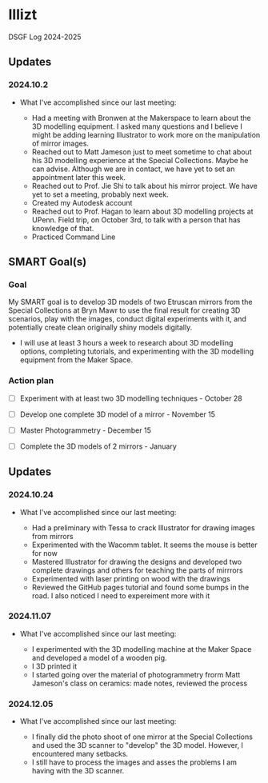 # Illizt

DSGF Log 2024-2025

## Updates

### 2024.10.2
- What I've accomplished since our last meeting:
  
    - Had a meeting with Bronwen at the Makerspace to learn about the 3D modelling equipment. I asked many questions and I believe I might be adding learning Illustrator to work more on the manipulation of mirror images.
    - Reached out to Matt Jameson just to meet sometime to chat about his 3D modelling experience at the Special Collections. Maybe he can advise. Although we are in contact, we have yet to set an appointment later this week.
    - Reached out to Prof. Jie Shi to talk about his mirror project. We have yet to set a meeting, probably next week.
    - Created my Autodesk account
    - Reached out to Prof. Hagan to learn about 3D modelling projects at UPenn. Field trip, on October 3rd, to talk with a person that has knowledge of that.
    - Practiced Command Line
    

## SMART Goal(s)

### Goal

My SMART goal is to develop 3D models of two Etruscan mirrors from the Special Collections at Bryn Mawr to use the final result for creating 3D scenarios, play with the images, conduct digital experiments with it, and potentially create clean originally shiny models digitally. 
- I will use at least 3 hours a week to research about 3D modelling options, completing tutorials, and experimenting with the 3D modelling equipment from the Maker Space.

### Action plan

- [ ] Experiment with at least two 3D modelling techniques - October 28 
- [ ] Develop one complete 3D model of a mirror - November 15
- [ ] Master Photogrammetry - December 15
- [ ] Complete the 3D models of 2 mirrors - January


## Updates

### 2024.10.24
- What I've accomplished since our last meeting:
  
    - Had a preliminary with Tessa to crack Illustrator for drawing images from mirrors
    - Experimented with the Wacomm tablet. It seems the mouse is better for now
    - Mastered Illustrator for drawing the designs  and developed two complete drawings and others for teaching the parts of mirrrors
    - Experimented with laser printing on wood with the drawings
    - Reviewed the GitHub pages tutorial and found some bumps in the road. I also noticed I need to expereiment more with it

### 2024.11.07
- What I've accomplished since our last meeting:

    - I experimented with the 3D modelling machine at the Maker Space and developed a model of a wooden pig.
    - I 3D printed it
    - I started going over the material of photogrammetry frorm Matt Jameson's class on ceramics: made notes, reviewed the process

### 2024.12.05
- What I've accomplished since our last meeting:

    - I finally did the photo shoot of one mirror at the Special Collections and used the 3D scanner to "develop" the 3D model. However, I encountered many setbacks.
    - I still have to process the images and asses the problems I am having with the 3D scanner. 
